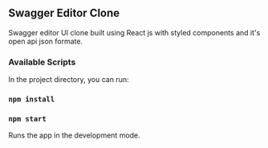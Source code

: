 ## Swagger Editor Clone

Swagger editor UI clone built using React js with styled components and it's open api json formate.

### Available Scripts

In the project directory, you can run:

### `npm install`
### `npm start`

Runs the app in the development mode.
